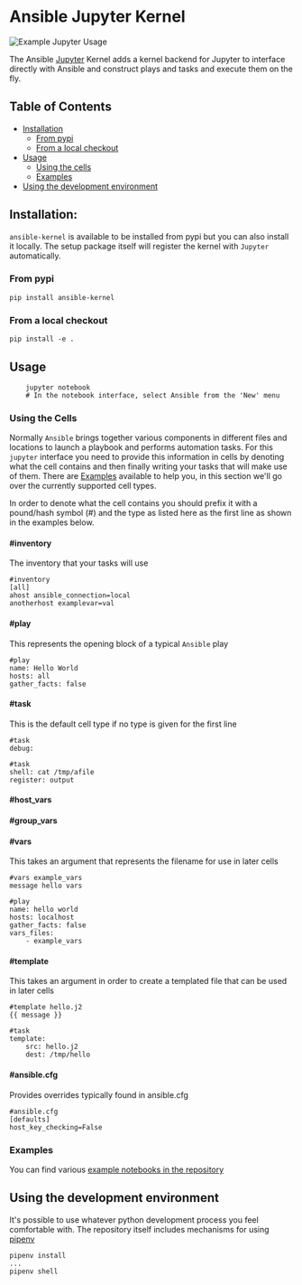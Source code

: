 # Ansible Jupyter Kernel

![Example Jupyter Usage](https://raw.githubusercontent.com/ansible/ansible-jupyter-kernel/master/docs/example_session.png)

The Ansible [Jupyter](http://jupyter.readthedocs.io/en/latest/) Kernel adds a kernel backend for Jupyter to interface directly with Ansible and construct plays and tasks and execute them on the fly.

## Table of Contents

* [Installation](#installation)
  * [From pypi](#from-pypi)
  * [From a local checkout](#from-a-local-checkout)
* [Usage](#usage)
  * [Using the cells](#using-the-cells)
  * [Examples](#examples)
* [Using the development environment](#using-the-development-environment)

## Installation:

`ansible-kernel` is available to be installed from pypi but you can also install it locally. The setup package itself will register the kernel
with `Jupyter` automatically.

### From pypi

    pip install ansible-kernel

### From a local checkout

    pip install -e .

## Usage

```
    jupyter notebook
    # In the notebook interface, select Ansible from the 'New' menu
```

### Using the Cells

Normally `Ansible` brings together various components in different files and locations to launch a playbook and performs automation tasks. For this
`jupyter` interface you need to provide this information in cells by denoting what the cell contains and then finally writing your tasks that will make
use of them. There are [Examples](#examples) available to help you, in this section we'll go over the currently supported cell types.

In order to denote what the cell contains you should prefix it with a pound/hash symbol (#) and the type as listed here as the first line as shown in the examples
below.

#### #inventory

The inventory that your tasks will use

```
#inventory
[all]
ahost ansible_connection=local
anotherhost examplevar=val
```

#### #play

This represents the opening block of a typical `Ansible` play

```
#play
name: Hello World
hosts: all
gather_facts: false
```

#### #task

This is the default cell type if no type is given for the first line

```
#task
debug:
```

```
#task
shell: cat /tmp/afile
register: output
```

#### #host_vars

#### #group_vars

#### #vars

This takes an argument that represents the filename for use in later cells

```
#vars example_vars
message hello vars
```

```
#play
name: hello world
hosts: localhost
gather_facts: false
vars_files:
    - example_vars
```

#### #template

This takes an argument in order to create a templated file that can be used in later cells

```
#template hello.j2
{{ message }}
```

```
#task
template:
    src: hello.j2
    dest: /tmp/hello
```

#### #ansible.cfg

Provides overrides typically found in ansible.cfg

```
#ansible.cfg
[defaults]
host_key_checking=False
```

### Examples

You can find various [example notebooks in the repository](https://github.com/ansible/ansible-jupyter-kernel/tree/master/notebooks)

## Using the development environment

It's possible to use whatever python development process you feel comfortable with. The repository itself includes mechanisms for
using [pipenv](https://github.com/pypa/pipenv)

```
pipenv install
...
pipenv shell
```
